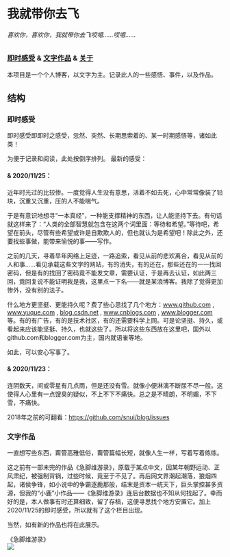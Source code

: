 # 我就带你去飞

###### 喜欢你，喜欢你，我就带你去飞哎噫……哎噫……

### [即时感受](/jsgs/) & [文字作品](/wzzp/) & [关于](/about/)

本项目是一个个人博客，以文字为主。记录此人的一些感悟、事件，以及作品。

## 结构

### 即时感受

即时感受即即时之感受，忽然、突然、长期思索着的、某一时期感悟等，诸如此类！  

为便于记录和阅读，此处按倒序排列。
最新的感受：  

#### & 2020/11/25：

近年时光过的比较惨。一度觉得人生没有意思，活着不如去死，心中常常像装了铅块，沉重又沉重，压的人不能喘气。

于是有意识地想寻“一本真经”，一种能支撑精神的东西，让人能坚持下去。有句话就这样来了：“人类的全部智慧就包含在这两个词里面：等待和希望。”等待吧，希望在前头，尽管有些希望或许是自欺欺人的，但也就认为是希望吧！除此之外，还要找些事做，能带来愉悦的事——写作。

之前的几天，寻着早年网络上足迹，一路追索，看见从前的悲欢离合，看见从前的人和事……看见承载这些文字的网站，有的消失，有的还在，那些还在的一一找回密码，但是有的找回了密码竟不能发文章，需要认证，于是再去认证，如此两三回，竟回复说不能证明我是我，这里点一下名——就是某浪博客。我除了觉得更加惨外，没有别的法子。

什么地方更坚挺、更能持久呢？费了些心思找了几个地方：www.github.com , www.yuque.com , [blog.csdn.net](https://blog.csdn.net/) , www.cnblogs.com , www.blogger.com 等。有的有广告，有的是技术社区，有的还需要科学上网。可是论坚挺、持久，或看起来应该能坚挺、持久，也就这些了。所以将这些东西放在这里吧，国外以github.com和blogger.com为主，国内就语雀等地。

如此，可以安心写事了。

#### & 2020/11/23：

连阴数天，间或零星有几点雨，但是还没有雪。就像小便淋漓不断尿不尽一般。这使得人心里有一点馊臭的疑似，不上不下不痛快。总之是不晴朗，不明媚，不下雪，不痛快。

2018年之前的可翻看：https://github.com/snui/blog/issues  

### 文字作品
一直想写些东西，甭管高雅低俗，甭管篇幅长短，就像人生一样，写着写着练练。

这之前有一部未完的作品《急脚维游录》，原载于某点中文，因某年朝野运动、正风肃纪，被强制背锅，过些时候，竟至于不见了。再后网文界潮起潮落，狼烟四起，诸侯争锋，如小说中的争霸逐鹿那般，结末是资本一统天下，巨头掌控甚多资源，但我的“小鹿”小作品——《急脚维游录》连后台数据也不知从何找起了。幸而好的是，本人做事有时还算细致，留了存稿，这便寻思找个地方安置它。加上2020/11/25的即时感受，所以就有了这个栏目出现。

当然，如有新的作品也将在此展示。

《急脚维游录》  
![](https://user-images.githubusercontent.com/7594612/100303309-32b30800-2fd7-11eb-9335-5d3c86ca2bd0.jpg)

